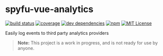 # spyfu-vue-analytics

[![build status](https://img.shields.io/circleci/project/github/spyfu/spyfu-vue-analytics.svg)](https://circleci.com/gh/spyfu/spyfu-vue-analytics)
[![coverage](https://img.shields.io/codecov/c/github/spyfu/spyfu-vue-analytics.svg)](https://codecov.io/gh/spyfu/spyfu-vue-analytics)
[![dev dependencies](https://img.shields.io/david/dev/spyfu/spyfu-vue-analytics.svg)](https://david-dm.org/spyfu/spyfu-vue-analytics?type=dev)
[![npm](https://img.shields.io/npm/v/spyfu-vue-analytics.svg)](https://www.npmjs.com/package/spyfu-vue-analytics)
[![MIT License](https://img.shields.io/badge/license-MIT-blue.svg)](https://github.com/spyfu/spyfu-vue-analytics/blob/master/LICENSE)

Easily log events to third party analytics providers

> **Note:** This project is a work in progress, and is not ready for use by anyone.
